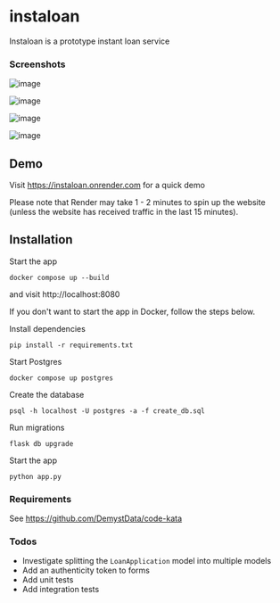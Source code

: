 # instaloan

Instaloan is a prototype instant loan service

### Screenshots

![image](https://github.com/nisanthchunduru/instaloan/assets/1789832/b51b6b09-03eb-4e15-ab8c-ccb349c41217)

![image](https://github.com/nisanthchunduru/instaloan/assets/1789832/bbaada44-73a3-4b1f-a568-d04c2b8ba2a2)

![image](https://github.com/nisanthchunduru/instaloan/assets/1789832/e9742075-c23b-4c17-9ab8-d58e9f701020)

![image](https://github.com/nisanthchunduru/instaloan/assets/1789832/01fd90c8-6d16-4eb9-9d16-0304e686b2cb)

## Demo

Visit https://instaloan.onrender.com for a quick demo

Please note that Render may take 1 - 2 minutes to spin up the website (unless the website has received traffic in the last 15 minutes).

## Installation

Start the app

```
docker compose up --build
```

and visit http://localhost:8080

If you don't want to start the app in Docker, follow the steps below.

Install dependencies

```
pip install -r requirements.txt
```

Start Postgres

```
docker compose up postgres
```

Create the database

```
psql -h localhost -U postgres -a -f create_db.sql
```

Run migrations

```
flask db upgrade
```

Start the app

```
python app.py
```

### Requirements

 See https://github.com/DemystData/code-kata

### Todos

- Investigate splitting the `LoanApplication` model into multiple models
- Add an authenticity token to forms
- Add unit tests
- Add integration tests

